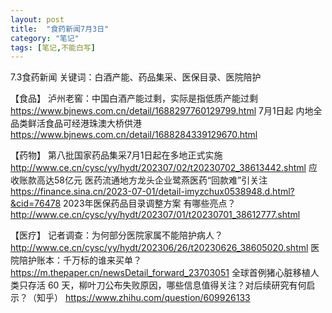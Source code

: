 ```yaml
---
layout: post
title:  "食药新闻7月3日"
category: "笔记"
tags: [笔记,不能白写]
---
```

7.3食药新闻
关键词：白酒产能、药品集采、医保目录、医院陪护

【食品】
泸州老窖：中国白酒产能过剩，实际是指低质产能过剩
https://www.bjnews.com.cn/detail/1688297760129799.html
7月1日起 内地全品类鲜活食品可经港珠澳大桥供港
https://www.bjnews.com.cn/detail/1688284339129670.html

【药物】
第八批国家药品集采7月1日起在多地正式实施
http://www.ce.cn/cysc/yy/hydt/202307/02/t20230702_38613442.shtml
应收账款高达58亿元 医药流通地方龙头企业鹭燕医药“回款难”引关注
https://finance.sina.cn/2023-07-01/detail-imyzchux0538948.d.html?&cid=76478 
2023年医保药品目录调整方案 有哪些亮点？
http://www.ce.cn/cysc/yy/hydt/202307/01/t20230701_38612777.shtml

【医疗】
记者调查：为何部分医院家属不能陪护病人？
http://www.ce.cn/cysc/yy/hydt/202306/26/t20230626_38605020.shtml
医院陪护账本：千万标的谁来买单？
https://m.thepaper.cn/newsDetail_forward_23703051
全球首例猪心脏移植人类只存活 60 天，柳叶刀公布失败原因，哪些信息值得关注？对后续研究有何启示？（知乎）
https://www.zhihu.com/question/609926133
